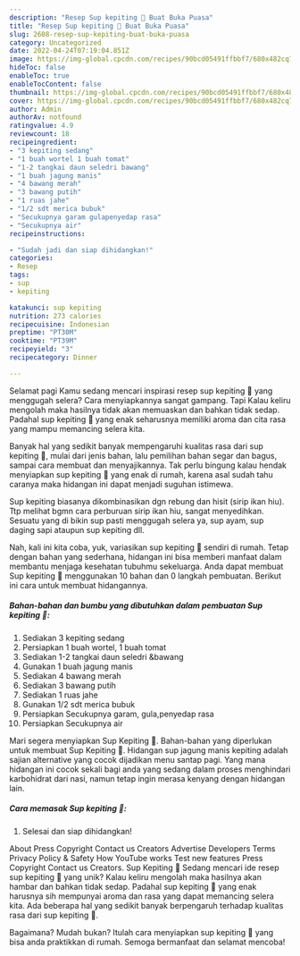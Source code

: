 ```yaml
---
description: "Resep Sup kepiting 🦀 Buat Buka Puasa"
title: "Resep Sup kepiting 🦀 Buat Buka Puasa"
slug: 2608-resep-sup-kepiting-buat-buka-puasa
category: Uncategorized
date: 2022-04-24T07:19:04.851Z
image: https://img-global.cpcdn.com/recipes/90bcd05491ffbbf7/680x482cq70/sup-kepiting-foto-resep-utama.jpg
hideToc: false
enableToc: true
enableTocContent: false
thumbnail: https://img-global.cpcdn.com/recipes/90bcd05491ffbbf7/680x482cq70/sup-kepiting-foto-resep-utama.jpg
cover: https://img-global.cpcdn.com/recipes/90bcd05491ffbbf7/680x482cq70/sup-kepiting-foto-resep-utama.jpg
author: Admin
authorAv: notfound
ratingvalue: 4.9
reviewcount: 18
recipeingredient:
- "3 kepiting sedang"
- "1 buah wortel 1 buah tomat"
- "1-2 tangkai daun seledri bawang"
- "1 buah jagung manis"
- "4 bawang merah"
- "3 bawang putih"
- "1 ruas jahe"
- "1/2 sdt merica bubuk"
- "Secukupnya garam gulapenyedap rasa"
- "Secukupnya air"
recipeinstructions:

- "Sudah jadi dan siap dihidangkan!"
categories:
- Resep
tags:
- sup
- kepiting

katakunci: sup kepiting 
nutrition: 273 calories
recipecuisine: Indonesian
preptime: "PT30M"
cooktime: "PT39M"
recipeyield: "3"
recipecategory: Dinner

---
```



Selamat pagi Kamu sedang mencari inspirasi resep sup kepiting 🦀 yang menggugah selera? Cara menyiapkannya sangat gampang. Tapi Kalau keliru mengolah maka hasilnya tidak akan memuaskan dan bahkan tidak sedap. Padahal sup kepiting 🦀 yang enak seharusnya memiliki aroma dan cita rasa yang mampu memancing selera kita.


Banyak hal yang sedikit banyak mempengaruhi kualitas rasa dari sup kepiting 🦀, mulai dari jenis bahan, lalu pemilihan bahan segar dan bagus, sampai cara membuat dan menyajikannya. Tak perlu bingung kalau hendak menyiapkan sup kepiting 🦀 yang enak di rumah, karena asal sudah tahu caranya maka hidangan ini dapat menjadi suguhan istimewa.

Sup kepiting biasanya dikombinasikan dgn rebung dan hisit (sirip ikan hiu). Ttp melihat bgmn cara perburuan sirip ikan hiu, sangat menyedihkan. Sesuatu yang di bikin sup pasti menggugah selera ya, sup ayam, sup daging sapi ataupun sup kepiting dll.


Nah, kali ini kita coba, yuk, variasikan sup kepiting 🦀 sendiri di rumah. Tetap dengan bahan yang sederhana, hidangan ini bisa memberi manfaat dalam membantu menjaga kesehatan tubuhmu sekeluarga. Anda dapat membuat Sup kepiting 🦀 menggunakan 10 bahan dan 0 langkah pembuatan. Berikut ini cara untuk membuat hidangannya.

<!--inarticleads1-->

##### Bahan-bahan dan bumbu yang dibutuhkan dalam pembuatan Sup kepiting 🦀:

1. Sediakan 3 kepiting sedang
1. Persiapkan 1 buah wortel, 1 buah tomat
1. Sediakan 1-2 tangkai daun seledri &amp;bawang
1. Gunakan 1 buah jagung manis
1. Sediakan 4 bawang merah
1. Sediakan 3 bawang putih
1. Sediakan 1 ruas jahe
1. Gunakan 1/2 sdt merica bubuk
1. Persiapkan Secukupnya garam, gula,penyedap rasa
1. Persiapkan Secukupnya air


Mari segera menyiapkan Sup Kepiting 🦀. Bahan-bahan yang diperlukan untuk membuat Sup Kepiting 🦀. Hidangan sup jagung manis kepiting adalah sajian alternative yang cocok dijadikan menu santap pagi. Yang mana hidangan ini cocok sekali bagi anda yang sedang dalam proses menghindari karbohidrat dari nasi, namun tetap ingin merasa kenyang dengan hidangan lain. 

<!--inarticleads2-->

##### Cara memasak Sup kepiting 🦀:


1. Selesai dan siap dihidangkan!

About Press Copyright Contact us Creators Advertise Developers Terms Privacy Policy &amp; Safety How YouTube works Test new features Press Copyright Contact us Creators. Sup Kepiting 🦀 Sedang mencari ide resep sup kepiting 🦀 yang unik? Kalau keliru mengolah maka hasilnya akan hambar dan bahkan tidak sedap. Padahal sup kepiting 🦀 yang enak harusnya sih mempunyai aroma dan rasa yang dapat memancing selera kita. Ada beberapa hal yang sedikit banyak berpengaruh terhadap kualitas rasa dari sup kepiting 🦀. 

Bagaimana? Mudah bukan? Itulah cara menyiapkan sup kepiting 🦀 yang bisa anda praktikkan di rumah. Semoga bermanfaat dan selamat mencoba!

